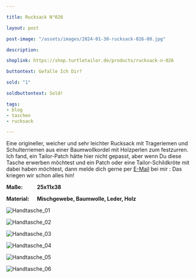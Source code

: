 ```yaml
---

title: Rucksack N°026

layout: post

post-image: "/assets/images/2024-01-30-rucksack-026-00.jpg"

description:

shoplink: https://shop.turtletailor.de/products/rucksack-n-026

buttontext: Gefalle Ich Dir?

sold: "1"

soldbuttontext: Sold!

tags:
- blog
- taschen
- rucksack

---
```


Eine origineller, weicher und sehr leichter Rucksack mit Trageriemen und Schulterriemen aus einer Baumwollkordel mit Holzperlen zum festzurren.  
Ich fand, ein Tailor-Patch hätte hier nicht gepasst, aber wenn Du diese Tasche erwerben möchtest und ein Patch oder eine Tailor-Schildkröte mit dabei haben möchtest, dann melde dich gerne per <a href="mailto:kontakt@turtletailor.de" target="_blank">E-Mail</a> bei mir : Das kriegen wir schon alles hin!

**Maße: &emsp; &emsp; 25x11x38**

**Material: &emsp; Mischgewebe, Baumwolle, Leder, Holz**

![Handtasche_01](/assets/images/2024-01-30-rucksack-026-01.jpg)<br>

![Handtasche_02](/assets/images/2024-01-30-rucksack-026-02.jpg)<br>

![Handtasche_03](/assets/images/2024-01-30-rucksack-026-03.jpg)<br>

![Handtasche_04](/assets/images/2024-01-30-rucksack-026-04.jpg)<br>

![Handtasche_05](/assets/images/2024-01-30-rucksack-026-05.jpg)<br>

![Handtasche_06](/assets/images/2024-01-30-rucksack-026-06.jpg)
